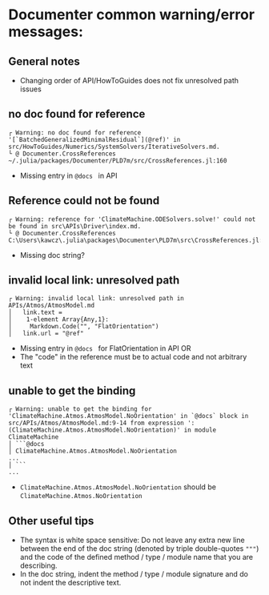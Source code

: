 # Documenter common warning/error messages:

## General notes
 - Changing order of API/HowToGuides does not fix unresolved path issues

## no doc found for reference
```
┌ Warning: no doc found for reference '[`BatchedGeneralizedMinimalResidual`](@ref)' in src/HowToGuides/Numerics/SystemSolvers/IterativeSolvers.md.
└ @ Documenter.CrossReferences ~/.julia/packages/Documenter/PLD7m/src/CrossReferences.jl:160
```
 - Missing entry in ```@docs ``` in API


## Reference could not be found
```
┌ Warning: reference for 'ClimateMachine.ODESolvers.solve!' could not be found in src\APIs\Driver\index.md.
└ @ Documenter.CrossReferences C:\Users\kawcz\.julia\packages\Documenter\PLD7m\src\CrossReferences.jl:104
```
 - Missing doc string?

## invalid local link: unresolved path
```
┌ Warning: invalid local link: unresolved path in APIs/Atmos/AtmosModel.md
│   link.text =
│    1-element Array{Any,1}:
│     Markdown.Code("", "FlatOrientation")
│   link.url = "@ref"
```
 - Missing entry in ```@docs ``` for FlatOrientation in API OR
 - The "code" in the reference must be to actual code and not arbitrary text

## unable to get the binding
```
┌ Warning: unable to get the binding for 'ClimateMachine.Atmos.AtmosModel.NoOrientation' in `@docs` block in src/APIs/Atmos/AtmosModel.md:9-14 from expression ':(ClimateMachine.Atmos.AtmosModel.NoOrientation)' in module ClimateMachine
│ ```@docs
│ ClimateMachine.Atmos.AtmosModel.NoOrientation
...
│ ```
...
```
 - `ClimateMachine.Atmos.AtmosModel.NoOrientation` should be `ClimateMachine.Atmos.NoOrientation`

## Other useful tips
- The syntax is white space sensitive: Do not leave any extra new line between the end of the doc string (denoted by triple double-quotes `"""`) and the code of the defined method / type / module name that you are describing.
- In the doc string, indent the method / type / module signature and do not indent the descriptive text.
